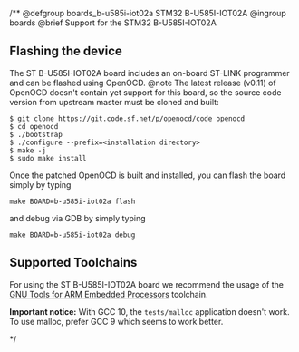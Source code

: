 /**
@defgroup    boards_b-u585i-iot02a STM32 B-U585I-IOT02A
@ingroup     boards
@brief       Support for the STM32 B-U585I-IOT02A

## Flashing the device

The ST B-U585I-IOT02A board includes an on-board ST-LINK programmer and can be
flashed using OpenOCD.
@note The latest release (v0.11) of OpenOCD doesn't contain yet support for this board,
so the source code version from upstream master must be cloned and built:

```
$ git clone https://git.code.sf.net/p/openocd/code openocd
$ cd openocd
$ ./bootstrap
$ ./configure --prefix=<installation directory>
$ make -j
$ sudo make install
```

Once the patched OpenOCD is built and installed, you can flash the board simply
by typing

```
make BOARD=b-u585i-iot02a flash
```

and debug via GDB by simply typing
```
make BOARD=b-u585i-iot02a debug
```

## Supported Toolchains

For using the ST B-U585I-IOT02A board we recommend the usage of the
[GNU Tools for ARM Embedded Processors](https://launchpad.net/gcc-arm-embedded)
toolchain.

**Important notice:** With GCC 10, the `tests/malloc` application doesn't work.
To use malloc, prefer GCC 9 which seems to work better.

 */

